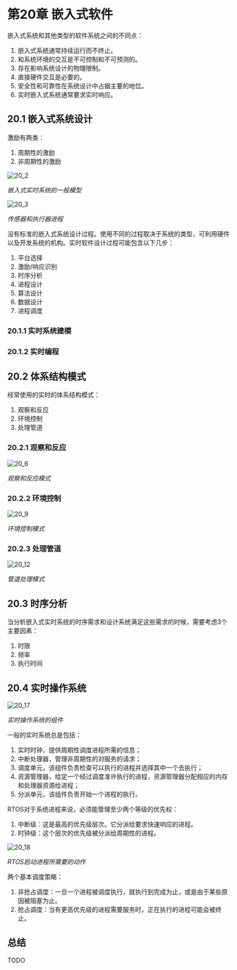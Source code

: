 # 第20章 嵌入式软件



嵌入式系统和其他类型的软件系统之间的不同点：

1. 嵌入式系统通常持续运行而不终止。
2. 和系统环境的交互是不可控制和不可预测的。
3. 存在影响系统设计的物理限制。
4. 直接硬件交互是必要的。
5. 安全性和可靠性在系统设计中占据主要的地位。
6. 实时嵌入式系统通常要求实时响应。

## 20.1 嵌入式系统设计

激励有两类：

1. 周期性的激励
2. 非周期性的激励

![20_2](res/20_2.png)

*嵌入式实时系统的一般模型*

![20_3](res/20_3.png)

*传感器和执行器进程*

没有标准的嵌入式系统设计过程。使用不同的过程取决于系统的类型，可利用硬件以及开发系统的机构。实时软件设计过程可能包含以下几步：

1. 平台选择
2. 激励/响应识别
3. 时序分析
4. 进程设计
5. 算法设计
6. 数据设计
7. 进程调度

### 20.1.1 实时系统建模

### 20.1.2 实时编程



## 20.2 体系结构模式

经常使用的实时的体系结构模式：

1. 观察和反应
2. 环境控制
3. 处理管道

### 20.2.1 观察和反应

![20_6](res/20_6.png)

*观察和反应模式*

### 20.2.2 环境控制

![20_9](res/20_9.png)

*环境控制模式*

### 20.2.3 处理管道

![20_12](res/20_12.png)

*管道处理模式*



## 20.3 时序分析

当分析嵌入式实时系统的时序需求和设计系统满足这些需求的时候，需要考虑3个主要因素：

1. 时限
2. 频率
3. 执行时间



## 20.4 实时操作系统

![20_17](res/20_17.png)

*实时操作系统的组件*

一般的实时系统总是包括：

1. 实时时钟，提供周期性调度进程所需的信息；
2. 中断处理器，管理非周期性的对服务的请求；
3. 调度单元，该组件负责检查可以执行的进程并选择其中一个去执行；
4. 资源管理器，给定一个经过调度准许执行的进程，资源管理器分配相应的内存和处理器资源给进程；
5. 分派单元，该组件负责开始一个进程的执行。

RTOS对于系统进程来说，必须能管理至少两个等级的优先权：

1. 中断级：这是最高的优先级层次。它分派给要求快速响应的进程。
2. 时钟级：这个层次的优先级被分派给周期性的进程。

![20_18](res/20_18.png)

*RTOS启动进程所需要的动作*

两个基本调度策略：

1. 非抢占调度：一旦一个进程被调度执行，就执行到完成为止，或是由于某些原因被阻塞为止。
2. 抢占调度：当有更高优先级的进程需要服务时，正在执行的进程可能会被终止。



## 总结

TODO